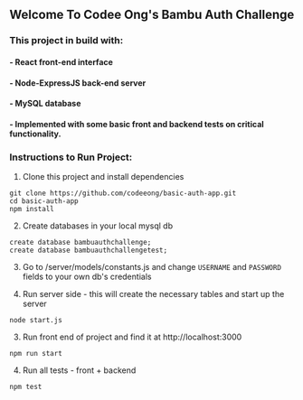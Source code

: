 ## Welcome To Codee Ong's Bambu Auth Challenge

### This project in build with:
#### - React front-end interface
#### - Node-ExpressJS back-end server
#### - MySQL database
#### - Implemented with some basic front and backend tests on critical functionality.

### Instructions to Run Project:
1. Clone this project and install dependencies
```
git clone https://github.com/codeeong/basic-auth-app.git
cd basic-auth-app
npm install
```

2. Create databases in your local mysql db
```
create database bambuauthchallenge;
create database bambuauthchallengetest;
```

3. Go to /server/models/constants.js and change `USERNAME` and `PASSWORD` fields to your own db's credentials

4. Run server side - this will create the necessary tables and start up the server
```
node start.js
```

3. Run front end of project and find it at http://localhost:3000
```
npm run start
```

4. Run all tests - front + backend
```
npm test
```